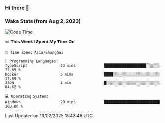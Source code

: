 ### Hi there 👋

### Waka Stats (from Aug 2, 2023)

<!--START_SECTION:waka-->
![Code Time](http://img.shields.io/badge/Code%20Time-643%20hrs%2035%20mins-blue)

📊 **This Week I Spent My Time On** 

```text
🕑︎ Time Zone: Asia/Shanghai

💬 Programming Languages: 
TypeScript               23 mins             ███████████████████░░░░░░   77.69 % 
Docker                   5 mins              ████░░░░░░░░░░░░░░░░░░░░░   17.69 % 
JSON                     1 min               █░░░░░░░░░░░░░░░░░░░░░░░░   04.62 % 

💻 Operating System: 
Windows                  29 mins             █████████████████████████   100.00 % 
```


 Last Updated on 13/02/2025 18:43:46 UTC
<!--END_SECTION:waka-->
